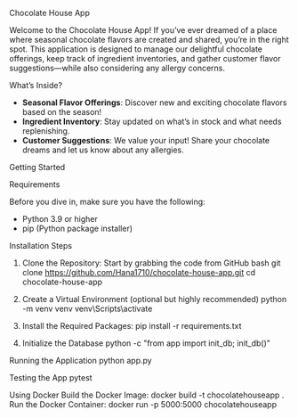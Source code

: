 Chocolate House App

Welcome to the Chocolate House App! If you’ve ever dreamed of a place where seasonal chocolate flavors are created and shared, you’re in the right spot. This application is designed to manage our delightful chocolate offerings, keep track of ingredient inventories, and gather customer flavor suggestions—while also considering any allergy concerns.

What’s Inside?

- **Seasonal Flavor Offerings**: Discover new and exciting chocolate flavors based on the season!
- **Ingredient Inventory**: Stay updated on what’s in stock and what needs replenishing.
- **Customer Suggestions**: We value your input! Share your chocolate dreams and let us know about any allergies.

Getting Started

Requirements

Before you dive in, make sure you have the following:

- Python 3.9 or higher
- pip (Python package installer)

Installation Steps

1. Clone the Repository: Start by grabbing the code from GitHub bash
   git clone https://github.com/Hana1710/chocolate-house-app.git
   cd chocolate-house-app

2. Create a Virtual Environment (optional but highly recommended)
    python -m venv venv
     venv\Scripts\activate

3. Install the Required Packages:
    pip install -r requirements.txt

4. Initialize the Database
    python -c "from app import init_db; init_db()"

Running the Application
    python app.py

Testing the App
    pytest

Using Docker
    Build the Docker Image:
        docker build -t chocolatehouseapp .
    Run the Docker Container:
        docker run -p 5000:5000 chocolatehouseapp

